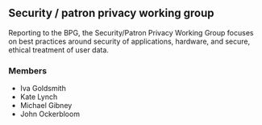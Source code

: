 ## Security / patron privacy working group

Reporting to the BPG, the Security/Patron Privacy Working Group focuses on best practices around security of applications, hardware, and secure, ethical treatment of user data.

### Members

* Iva Goldsmith
* Kate Lynch
* Michael Gibney
* John Ockerbloom
